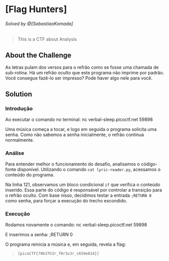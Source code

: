 # [Flag Hunters]
###### Solved by @[SebastiaoKomada]
> This is a CTF about Analysis

## About the Challenge
As letras pulam dos versos para o refrão como se fosse uma chamada de sub-rotina. Há um refrão oculto que este programa não imprime por padrão. Você consegue fazê-lo ser impresso? Pode haver algo nele para você.

## Solution

### Introdução
Ao executar o comando no terminal:
nc verbal-sleep.picoctf.net 59898

Uma música começa a tocar, e logo em seguida o programa solicita uma senha. Como não sabemos a senha inicialmente, o refrão continua normalmente.

### Análise
Para entender melhor o funcionamento do desafio, analisamos o código-fonte disponível. Utilizando o comando `cat lyric-reader.py`, acessamos o conteúdo do programa.

Na linha 121, observamos um bloco condicional `if` que verifica o conteúdo inserido. Essa parte do código é responsável por controlar a transição para o refrão oculto. Com base nisso, decidimos testar a entrada `;RETURN 0` como senha, para forçar a execução do trecho escondido.

### Execução
Rodamos novamente o comando:
nc verbal-sleep.picoctf.net 59898

E inserimos a senha: ;RETURN 0

O programa reinicia a música e, em seguida, revela a flag:
>`[picoCTF{70637h3r_f0r3v3r_c659e814}]`
